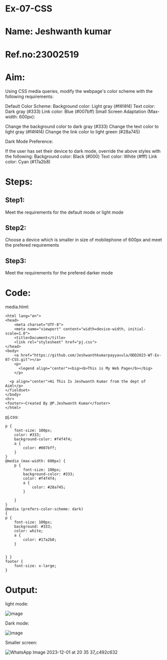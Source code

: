 # Ex-07-CSS
# Name: Jeshwanth kumar
# Ref.no:23002519
# Aim:
Using CSS media queries, modify the webpage's color scheme with the following requirements:

Default Color Scheme: Background color: Light gray (#f4f4f4) Text color: Dark gray (#333) Link color: Blue (#007bff) Small Screen Adaptation (Max-width: 600px):

Change the background color to dark gray (#333) Change the text color to light gray (#f4f4f4) Change the link color to light green (#28a745)

Dark Mode Preference:

If the user has set their device to dark mode, override the above styles with the following: Background color: Black (#000) Text color: White (#fff) Link color: Cyan (#17a2b8)
# Steps:

## Step1:
Meet the requirements for the default mode or light mode
## Step2:
Choose a device which is smaller in size of mobilephone of 600px and meet the prefered requirements
## Step3:
Meet the requirements for the prefered darker mode

# Code:
media.html:
```
<html lang="en">
<head>
    <meta charset="UTF-8">
    <meta name="viewport" content="width=device-width, initial-scale=1.0">
    <title>Document</title>
    <link rel="stylesheet" href="pj.css">
</head>
<body>
    <a href="https://github.com/Jeshwanthkumarpayyavula/ODD2023-WT-Ex-07-CSS.git"></a>
    <p>
      <legend align="center"><big><b>This is My Web Page</b></big>
    </p>
     
  <p align="center">Hi This Is Jeshwanth Kumar from the dept of Aiml</p>
</fieldset>
</body>
<hr>
<footer>~Created By @P.Jeshwanth Kumar</footer>
</html>
```
pj.css:
```
p {
    font-size: 100px;
    color: #333;
    background-color: #f4f4f4;
    a {
        color: #007bff;
    }
}
@media (max-width: 600px) {
    p {
        font-size: 100px;
        background-color: #333;
        color: #f4f4f4;
        a {
            color: #28a745;
        }
        
    }
}
@media (prefers-color-scheme: dark) 
{ 
p { 
    font-size: 100px;
    background: #333; 
    color: white; 
    a {
        color: #17a2b8;
    }


} }
footer {
    font-size: x-large;
}
```




# Output:
light mode:

![image](https://github.com/Jeshwanthkumarpayyavula/ODD2023-WT-Ex-07-CSS/assets/145742402/acb65074-b6f5-4761-84af-c1e9069af9e9)


Dark mode:

![image](https://github.com/Jeshwanthkumarpayyavula/ODD2023-WT-Ex-07-CSS/assets/145742402/228f998a-9c01-49a1-9dd8-07a584378391)

Smaller screen:

![WhatsApp Image 2023-12-01 at 20 35 37_c492c632](https://github.com/Jeshwanthkumarpayyavula/ODD2023-WT-Ex-07-CSS/assets/145742402/7dada9ac-1b43-4e71-b705-977f9948dcd9)

